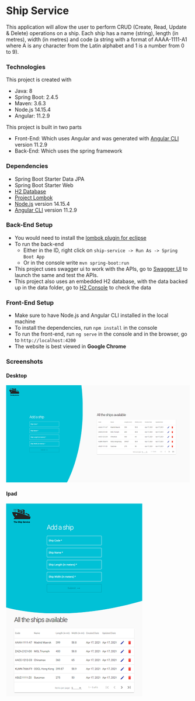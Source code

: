 # Ship Service
This application will allow the user to perform CRUD (Create, Read, Update & Delete) operations on a ship. Each ship has a name (string), length (in metres), width (in metres) and code (a string with a format of AAAA-1111-A1 where A is any character from the Latin alphabet and 1 is a number from 0 to 9).

### Technologies
This project is created with
* Java: 8
* Spring Boot: 2.4.5
* Maven: 3.6.3
* Node.js 14.15.4
* Angular: 11.2.9

This project is built in two parts
* Front-End: Which uses Angular and was generated with [Angular CLI](https://github.com/angular/angular-cli) version 11.2.9
* Back-End: Which uses the spring framework

### Dependencies
* Spring Boot Starter Data JPA
* Spring Boot Starter Web
* [H2 Database](https://www.h2database.com/html/main.html)
* [Project Lombok](https://projectlombok.org/)
* [Node.js](https://nodejs.org/en/) version 14.15.4
* [Angular CLI](https://github.com/angular/angular-cli) version 11.2.9

### Back-End Setup
* You would need to install the [lombok plugin for eclipse](https://projectlombok.org/setup/eclipse)
* To run the back-end
  * Either in the ID, right click on `ship-service -> Run As -> Spring Boot App`
  * Or in the console write `mvn spring-boot:run`
* This project uses swagger ui to work with the APIs, go to [Swagger UI](http://localhost:8080/swagger-ui.html) to launch the same and test the APIs.
* This project also uses an embedded H2 database, with the data backed up in the data folder, go to [H2 Console](http://localhost:8080/h2-console) to check the data

### Front-End Setup
* Make sure to have Node.js and Angular CLI installed in the local machine
* To install the dependencies, run `npm install` in the console
* To run the front-end, run `ng serve` in the console and in the browser, go to `http://localhost:4200`
* The website is best viewed in **Google Chrome**

### Screenshots
#### Desktop
![alt text](src/main/frontend/assets/images/screenshot-desktop.png "Screenshot Desktop")

#### Ipad
![alt text](src/main/frontend/assets/images/screenshot-ipad.png "Screenshot IPad")

